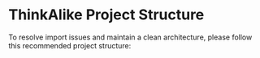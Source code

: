 # ThinkAlike Project Structure

To resolve import issues and maintain a clean architecture, please follow this recommended project structure:
